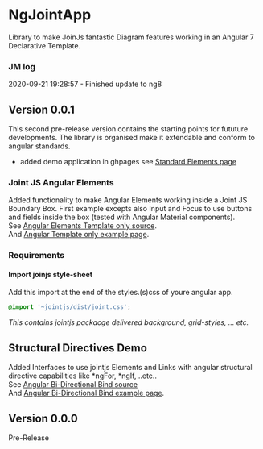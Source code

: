 # NgJointApp

Library to make JoinJs fantastic Diagram features working in an Angular 7 Declarative Template.  

### JM log
2020-09-21 19:28:57 - Finished update to ng8

## Version 0.0.1

This second pre-release version contains the starting points for fututure developments. The library is organised make it extendable and conform to angular standards.
* added demo application in ghpages see [Standard Elements page](https://dgwnu.github.io/ng-joint/shapes-standard-examples/standard-elements)  

### Joint JS Angular Elements

Added functionality to make Angular Elements working inside a Joint JS Boundary Box. First example excepts also Input and Focus to use buttons and fields inside the box (tested with Angular Material components).  
See [Angular Elements Template only source](https://github.com/dgwnu/ng-joint/tree/master/src/app/shapes-angular-examples/angular-template-only).   
And [Angular Template only example page](https://dgwnu.github.io/ng-joint/shapes-angular-examples/angular-template-only).  

### Requirements

#### Import joinjs style-sheet

Add this import at the end of the styles.(s)css of youre angular app.

```css
@import '~jointjs/dist/joint.css';  
```

_This contains jointjs packacge delivered background, grid-styles, ... etc._
## Structural Directives Demo

Added Interfaces to use jointjs Elements and Links with angular structural directive capabilities like *ngFor, *ngIf, ..etc..  
See [Angular Bi-Directional Bind source](https://github.com/dgwnu/ng-joint/tree/master/src/app/shapes-angular-examples/angular-bi-dir-bind)  
And [Angular Bi-Directional Bind example page](https://dgwnu.github.io/ng-joint/shapes-angular-examples/angular-bi-dir-bind).

## Version 0.0.0

Pre-Release
